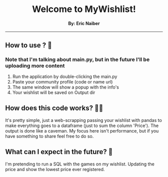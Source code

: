 <h1 align="center"> Welcome to MyWishlist! </h1>
<h4 align="center">By: Eric Naiber</h4>

---
## How to use ? 🤖
### Note that I'm talking about main.py, but in the future I'll be uploading more content 

1. Run the application by double-clicking the main.py
2. Paste your community profile (code or name url)
3. The same window will show a popup with the info's
4. Your wishlist will be saved on Output dir

## How does this code works? 👷‍♂️

It's pretty simple, just a web-scrapping passing your wishlist with pandas to make everything goes
to a dataframe (just to sum the column 'Price'). The output is done like a caveman. My focus here
isn't performance, but if you have something to share feel free to do so.

## What can I expect in the future? 🐷

I'm pretending to run a SQL with the games on my wishlist. Updating the price and show the lowest price
ever registered.